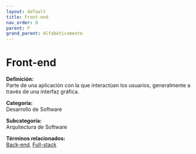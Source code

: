 ```yaml
---
layout: default
title: Front-end
nav_order: 9
parent: F
grand_parent: Alfabéticamente
---
```


# Front-end

**Definición:**  
Parte de una aplicación con la que interactúan los usuarios, generalmente a través de una interfaz gráfica.

**Categoría:**  
Desarrollo de Software  

**Subcategoría:**  
Arquitectura de Software

**Términos relacionados:**  
[Back-end](https://maleniski.github.io/diccionario-angl-tec-mx/docs/alfabeticamente/B/back-end.html), [Full-stack](https://maleniski.github.io/diccionario-angl-tec-mx/docs/alfabeticamente/F/full-stack.html)
